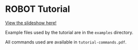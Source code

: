 # ROBOT Tutorial

[View the slideshow here!](https://rctauber.github.io/robot-tutorial)

Example files used by the tutorial are in the `examples` directory.

All commands used are available in `tutorial-commands.pdf`.
